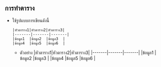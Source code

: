 ## การทำตาราง
  + ใช้รูปแบบการเขียนดังนี้
    ```
    |หัวตาราง1|หัวตาราง2|หัวตาราง3|
    |-------|-------|-------|
    |ข้อมูล1  |ข้อมูล2  |ข้อมูล3  |
    |ข้อมูล4  |ข้อมูล5  |ข้อมูล6  |
    ```
    + ตัวอย่าง
       |หัวตาราง1|หัวตาราง2|หัวตาราง3|
       |-------|-------|-------|
       |ข้อมูล1  |ข้อมูล2  |ข้อมูล3  |
       |ข้อมูล4  |ข้อมูล5  |ข้อมูล6  |



